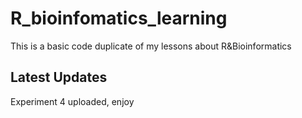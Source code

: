 # R_bioinfomatics_learning
This is a basic code duplicate of my lessons about R&amp;Bioinformatics 
## Latest Updates
Experiment 4 uploaded, enjoy
